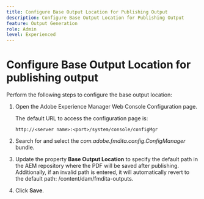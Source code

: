 ```yaml
---
title: Configure Base Output Location for Publishing Output
description: Configure Base Output Location for Publishing Output
feature: Output Generation
role: Admin
level: Experienced
---
```

# Configure Base Output Location for publishing output

Perform the following steps to configure the base output location:

1.  Open the Adobe Experience Manager Web Console Configuration page.

    The default URL to access the configuration page is:

    ```http
    http://<server name>:<port>/system/console/configMgr
    ```

1.  Search for and select the *com.adobe.fmdita.config.ConfigManager* bundle.

1.  Update the property **Base Output Location** to specify the default path in the AEM repository where the PDF will be saved after publishing. Additionally, if an invalid path is entered, it will automatically revert to the default path: /content/dam/fmdita-outputs.

1.  Click **Save**.


